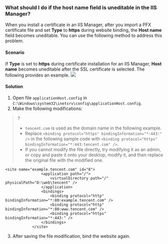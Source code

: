 
### What should I do if the host name field is uneditable in the IIS Manager?
When you install a certificate in an IIS Manager, after you import a PFX certificate file and set **Type** to **https** during website binding, the **Host name** field becomes uneditable. You can use the following method to address this problem.

#### Scenario
If **Type** is set to **https** during certificate installation for an IIS Manager, **Host name** becomes uneditable after the SSL certificate is selected. The following provides an example.
![](https://main.qcloudimg.com/raw/7d2f27db6f9677c61b25331486d19c90.png)

#### Solution
1. Open file `applicationHost.config` in `C:\Windows\system32\inetsrv\config\applicationHost.config`.
2. Make the following modifications:
>?
>- `tencent.com` is used as the domain name in the following example.
>- Replace `<binding protocol="https" bindingInformation="*:443:" />` in the following sample code with 
 `<binding protocol="https" bindingInformation="*:443:tencent.com" />`.
>- If you cannot modify the file directly, try modifying it as an admin, or copy and paste it onto your desktop, modify it, and then replace the original file with the modified one.
>
```
<site name="example.tencent.com" id="8">
                <application path="/">
                    <virtualDirectory path="/" physicalPath="D:\web\tencent" />
                </application>
                <bindings>
                    <binding protocol="http" bindingInformation="*:80:example.tencent.com" />
                    <binding protocol="http" bindingInformation="*:80:www.tencent.com" />
                    <binding protocol="https" bindingInformation="*:443:" />   
                </bindings>
            </site>
```
3. After saving the file modification, bind the website again.

